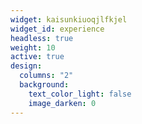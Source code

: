 ```yaml
---
widget: kaisunkiuoqjlfkjel
widget_id: experience
headless: true
weight: 10
active: true
design:
  columns: "2"
  background:
    text_color_light: false
    image_darken: 0
---
```

